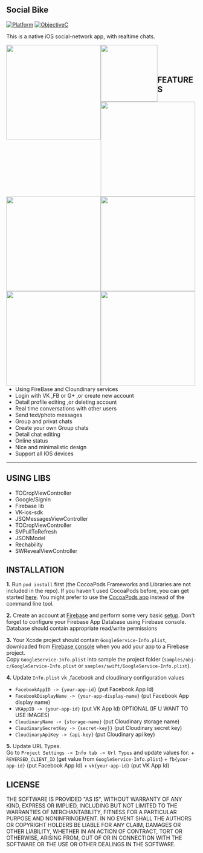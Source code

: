 ## Social Bike

[![Platform](https://img.shields.io/badge/platform-ios-blue.svg?style=flat
)](https://developer.apple.com/iphone/index.action)
[![ObjectiveC](https://img.shields.io/badge/Objective--C-2.0-blue.svg)](https://developer.apple.com/library/content/documentation/Cocoa/Conceptual/ProgrammingWithObjectiveC/Introduction/Introduction.html)

This is a native iOS social-network app, with realtime chats.

<p align="center">
<img src="https://preview.ibb.co/daA1Tv/Simulator_Screen_Shot_Mar_31_2017_4_19_13_PM.png" style="border:0px;margin:0px;float:left;width:250px;">
<img src="https://preview.ibb.co/nJQwva/Simulator_Screen_Shot_Mar_31_2017_4_18_33_PM.png" style="border:0px;margin:0px;float:left;width:150px;">
</br>
<img src="https://preview.ibb.co/mpsn1F/Simulator_Screen_Shot_Mar_31_2017_4_54_22_PM.png" style="border:0px;margin:0px;float:left;width:250px;">
<img src="https://preview.ibb.co/duNLMF/Simulator_Screen_Shot_Mar_31_2017_4_18_51_PM.png" style="border:0px;margin:0px;float:left;width:250px;">
</br>
<img src="https://preview.ibb.co/eaaqMF/Simulator_Screen_Shot_Mar_31_2017_4_19_00_PM.png" style="border:0px;margin:0px;float:left;width:250px;">
<img src="https://preview.ibb.co/geoYaa/Simulator_Screen_Shot_Mar_31_2017_4_19_05_PM.png" style="border:0px;margin:0px;float:left;width:250px;">
</br>
<img src="https://preview.ibb.co/c3Xtaa/Simulator_Screen_Shot_Mar_31_2017_4_19_09_PM.png" style="border:0px;margin:0px;float:left;width:250px;">
</p>

## FEATURES

- Using FireBase and Cloundinary services
- Login with VK ,FB or G+ ,or create new account
- Detail profile editing ,or deleting account
- Real time conversations with other users
- Send text/photo messages
- Group and privat chats
- Create your own Group chats 
- Detail chat editing
- Online status
- Nice and minimalistic design
- Support all IOS devices

---
## USING LIBS

- TOCropViewController
- Google/SignIn
- Firebase lib
- VK-ios-sdk
- JSQMessagesViewController
- TOCropViewController
- SVPullToRefresh
- JSONModel
- Rechability
- SWRevealViewController

## INSTALLATION

**1.** Run `pod install` first (the CocoaPods Frameworks and Libraries are not included in the repo). If you haven't used CocoaPods before, you can get started [here](https://guides.cocoapods.org/using/getting-started.html). You might prefer to use the [CocoaPods app](https://cocoapods.org/app) instead of the command line tool.

**2.** Create an account at [Firebase](https://firebase.google.com) and perform some very basic [setup](https://firebase.google.com/docs/ios/setup). Don't forget to configure your Firebase App Database using Firebase console.
Database should contain appropriate read/write permissions

**3.** Your Xcode project should contain `GoogleService-Info.plist`, downloaded from [Firebase console](https://console.firebase.google.com) when you add your app to a Firebase project.<br>
Copy `GoogleService-Info.plist` into sample the project folder (`samples/obj-c/GoogleService-Info.plist` or `samples/swift/GoogleService-Info.plist`).

**4.** Update `Info.plist` vk ,facebook and cloudinary configuration values
  + `FacebookAppID -> {your-app-id}` (put Facebook App Id)
  + `FacebookDisplayName -> {your-app-display-name}` (put Facebook App display name)
  + `VKAppID -> {your-app-id}` (put VK App Id)
  OPTIONAL (IF U WANT TO USE IMAGES)
  + `CloudinaryName -> {storage-name}` (put Cloudinary storage name)
  + `CloudinarySecretKey -> {secret-key}}` (put Cloudinary secret key)
  + `CloudinaryApiKey -> {api-key}` (put Cloudinary api key)

**5.** Update URL Types.<br>
Go to `Project Settings -> Info tab -> Url Types` and update values for:
	+ `REVERSED_CLIENT_ID` (get value from `GoogleService-Info.plist`)
	+ `fb{your-app-id}` (put Facebook App Id)
	+ `vk{your-app-id}` (put VK App Id)

## LICENSE

THE SOFTWARE IS PROVIDED "AS IS", WITHOUT WARRANTY OF ANY KIND, EXPRESS OR
IMPLIED, INCLUDING BUT NOT LIMITED TO THE WARRANTIES OF MERCHANTABILITY,
FITNESS FOR A PARTICULAR PURPOSE AND NONINFRINGEMENT. IN NO EVENT SHALL THE
AUTHORS OR COPYRIGHT HOLDERS BE LIABLE FOR ANY CLAIM, DAMAGES OR OTHER
LIABILITY, WHETHER IN AN ACTION OF CONTRACT, TORT OR OTHERWISE, ARISING FROM,
OUT OF OR IN CONNECTION WITH THE SOFTWARE OR THE USE OR OTHER DEALINGS IN
THE SOFTWARE.
